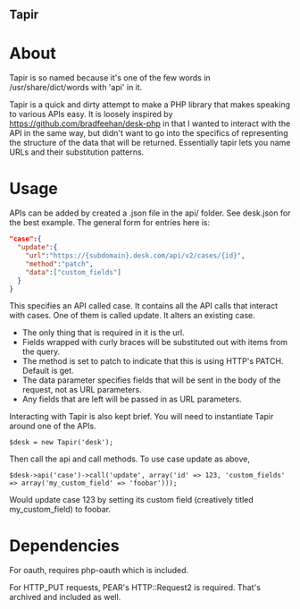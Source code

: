 Tapir
-----

About
=====

Tapir is so named because it's one of the few words in /usr/share/dict/words with 'api' in it.  

Tapir is a quick and dirty attempt to make a PHP library that makes speaking to various APIs easy.  It is loosely inspired by https://github.com/bradfeehan/desk-php in that I wanted to interact with the API in the same way, but didn't want to go into the specifics of representing the structure of the data that will be returned.  Essentially tapir lets you name URLs and their substitution patterns.

Usage
=====
APIs can be added by created a .json file in the api/ folder.  See desk.json for the best example.  The general form for entries here is:

```json
"case":{
  "update":{
    "url":"https://{subdomain}.desk.com/api/v2/cases/{id}",
    "method":"patch",
    "data":["custom_fields"]
  }
}
```

This specifies an API called case.  It contains all the API calls that interact with cases.  One of them is called update.  It alters an existing case.  
* The only thing that is required in it is the url.  
* Fields wrapped with curly braces will be substituted out with items from the query.  
* The method is set to patch to indicate that this is using HTTP's PATCH.  Default is get.
* The data parameter specifies fields that will be sent in the body of the request, not as URL parameters.
* Any fields that are left will be passed in as URL parameters.

Interacting with Tapir is also kept brief.  You will need to instantiate Tapir around one of the APIs.

```
$desk = new Tapir('desk');
```

Then call the api and call methods.  To use case update as above,

```
$desk->api('case')->call('update', array('id' => 123, 'custom_fields' => array('my_custom_field' => 'foobar')));
```

Would update case 123 by setting its custom field (creatively titled my_custom_field) to foobar.

Dependencies
============

For oauth, requires php-oauth which is included.  

For HTTP_PUT requests, PEAR's HTTP::Request2 is required.  That's archived and included as well.
